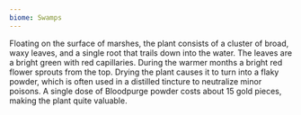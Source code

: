 ```yaml
---
biome: Swamps
---
```

Floating on the surface of marshes, the plant consists of a cluster of broad, waxy leaves, and a single root that trails down into the water. The leaves are a bright green with red capillaries. During the warmer months a bright red flower sprouts from the top. Drying the plant causes it to turn into a flaky powder, which is often used in a distilled tincture to neutralize minor poisons. A single dose of Bloodpurge powder costs about 15 gold pieces, making the plant quite valuable. 

